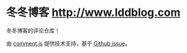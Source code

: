 # 冬冬博客 <http://www.lddblog.com>

冬冬博客的评论仓库！

由 [comment.js](http://github.com/wzpan/comment.js) 提供技术支持，基于 [Github issue](https://github.com/lddtime/lddblog/issues)。 
